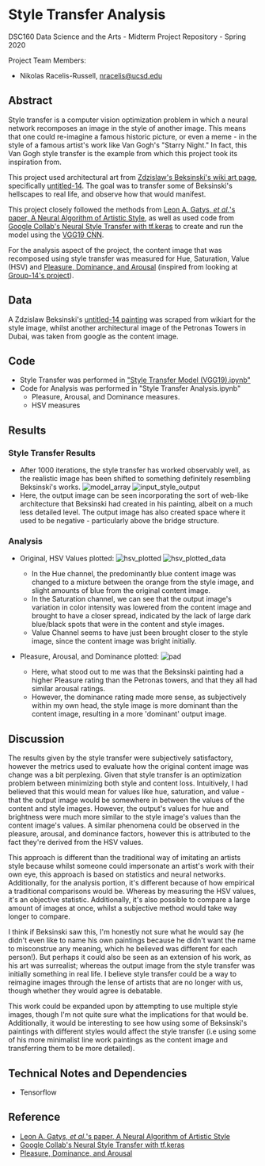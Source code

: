 # Style Transfer Analysis

DSC160 Data Science and the Arts - Midterm Project Repository - Spring 2020

Project Team Members: 
- Nikolas Racelis-Russell, nracelis@ucsd.edu

## Abstract

Style transfer is a computer vision optimization problem in which a neural network recomposes an image in the style of another image. This means that one could re-imagine a famous historic picture, or even a meme - in the style of a famous artist's work like Van Gogh's "Starry Night." In fact, this Van Gogh style transfer is the example from which this project took its inspiration from.

This project used architectural art from [Zdzislaw's Beksinski's wiki art page](https://www.wikiart.org/en/zdislav-beksinski), specifically [untitled-14](https://www.wikiart.org/en/zdislav-beksinski/untitled-14). The goal was to transfer some of Beksinski's hellscapes to real life, and observe how that would manifest. 

This project closely followed the methods from [Leon A. Gatys, *et al.*'s paper, A Neural Algorithm of Artistic Style](https://arxiv.org/pdf/1508.06576.pdf), as well as used code from [Google Collab's Neural Style Transfer with tf.keras](https://colab.research.google.com/github/tensorflow/models/blob/master/research/nst_blogpost/4_Neural_Style_Transfer_with_Eager_Execution.ipynb#scrollTo=aDyGj8DmXCJI) to create and run the model using the [VGG19 CNN](https://keras.io/api/applications/vgg/#vgg19-function).

For the analysis aspect of the project, the content image that was recomposed using style transfer was measured for Hue, Saturation, Value (HSV) and [Pleasure, Dominance, and Arousal](https://dl.acm.org/doi/pdf/10.1145/1873951.1873965) (inspired from looking at [Group-14's project](https://github.com/ucsd-dsc-arts/dsc160-midterm-group13)).


## Data

A Zdzislaw Beksinski's [untitled-14 painting](https://www.wikiart.org/en/zdislav-beksinski/untitled-14) was scraped from wikiart for the style image, whilst another architectural image of the Petronas Towers in Dubai, was taken from google as the content image.


## Code
- Style Transfer was performed in ["Style Transfer Model (VGG19).ipynb"](https://github.com/nikolettuce/dsc160_midterm/blob/master/Style%20Transfer%20Model%20(VGG19).ipynb)
- Code for Analysis was performed in "Style Transfer Analysis.ipynb"
  - Pleasure, Arousal, and Dominance measures.
  - HSV measures

## Results
### Style Transfer Results
- After 1000 iterations, the style transfer has worked observably well, as the realistic image has been shifted to something definitely resembling Beksinski's works.
![model_array](https://github.com/nikolettuce/dsc160_midterm/blob/master/markdown_images/model_array.png)
![input_style_output](https://github.com/nikolettuce/dsc160_midterm/blob/master/markdown_images/content_style_output.jpg)
- Here, the output image can be seen incorporating the sort of web-like architecture that Beksinski had created in his painting, albeit on a much less detailed level. The output image has also created space where it used to be negative - particularly above the bridge structure.
### Analysis
- Original, HSV Values plotted:
![hsv_plotted](https://github.com/nikolettuce/dsc160_midterm/blob/master/markdown_images/chrome_pEfi9vni9c.jpg)
![hsv_plotted_data](https://github.com/nikolettuce/dsc160_midterm/blob/master/markdown_images/hsv.png)
   - In the Hue channel, the predominantly blue content image was changed to a mixture between the orange from the style image, and slight amounts of blue from the original content image.
   - In the Saturation channel, we can see that the output image's variation in color intensity was lowered from the content image and brought to have a closer spread, indicated by the lack of large dark blue/black spots that were in the content and style images.
   - Value Channel seems to have just been brought closer to the style image, since the content image was bright initially.
 
- Pleasure, Arousal, and Dominance plotted:
 ![pad](https://github.com/nikolettuce/dsc160_midterm/blob/master/markdown_images/pad.png)
  - Here, what stood out to me was that the Beksinski painting had a higher Pleasure rating than the Petronas towers, and that they all had similar arousal ratings. 
  - However, the dominance rating made more sense, as subjectively within my own head, the style image is more dominant than the content image, resulting in a more 'dominant' output image.
## Discussion
The results given by the style transfer were subjectively satisfactory, however the metrics used to evaluate how the original content image was change was a bit perplexing. Given that style transfer is an optimization problem between minimizing both style and content loss. Intuitively, I had believed that this would mean for values like hue, saturation, and value - that the output image would be somewhere in between the values of the content and style images. However, the output's values for hue and brightness were much more similar to the style image's values than the content image's values. A similar phenomena could be observed in the pleasure, arousal, and dominance factors, however this is attributed to the fact they're derived from the HSV values.

This approach is different than the traditional way of imitating an artists style because whilst someone could impersonate an artist's work with their own eye, this approach is based on statistics and neural networks. Additionally, for the analysis portion, it's different because of how empirical a traditional comparisons would be. Whereas by measuring the HSV values, it's an objective statistic. Additionally, it's also possible to compare a large amount of images at once, whilst a subjective method would take way longer to compare.

I think if Beksinski saw this, I'm honestly not sure what he would say (he didn't even like to name his own paintings because he didn't want the name to misconstrue any meaning, which he believed was different for each person!). But perhaps it could also be seen as an extension of his work, as his art was surrealist; whereas the output image from the style transfer was initially something in real life. I believe style transfer could be a way to reimagine images through the lense of artists that are no longer with us, though whether they would agree is debatable.

This work could be expanded upon by attempting to use multiple style images, though I'm not quite sure what the implications for that would be. Additionally, it would be interesting to see how using some of Beksinski's paintings with different styles would affect the style transfer (i.e using some of his more minimalist line work paintings as the content image and transferring them to be more detailed).

## Technical Notes and Dependencies
- Tensorflow

## Reference
- [Leon A. Gatys, *et al.*'s paper, A Neural Algorithm of Artistic Style](https://arxiv.org/pdf/1508.06576.pdf)
- [Google Collab's Neural Style Transfer with tf.keras](https://colab.research.google.com/github/tensorflow/models/blob/master/research/nst_blogpost/4_Neural_Style_Transfer_with_Eager_Execution.ipynb#scrollTo=aDyGj8DmXCJI)
- [Pleasure, Dominance, and Arousal](https://dl.acm.org/doi/pdf/10.1145/1873951.1873965)
